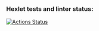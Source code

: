 ### Hexlet tests and linter status:
[![Actions Status](https://github.com/TessaVesper/layout-designer-project-56/workflows/hexlet-check/badge.svg)](https://github.com/TessaVesper/layout-designer-project-56/actions)